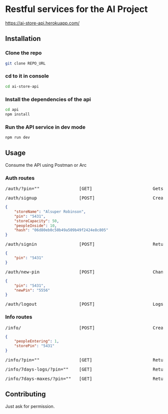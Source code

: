 # Restful services for the AI Project
https://ai-store-api.herokuapp.com/

## Installation

### Clone the repo

```bash
git clone REPO_URL
```

### cd to it in console

```bash
cd ai-store-api
```

### Install the dependencies of the api

```bash
cd api
npm install
```

### Run the API service in dev mode

```bash
npm run dev
```

## Usage

Consume the API using Postman or Arc

### Auth routes
<pre>
/auth/?pin=""               [GET]                       Gets the info of a store  
</pre>

<pre>
/auth/signup                [POST]                      Creates a new store in db. 
</pre>
```json
{
    "storeName": "Alsuper Robinson",
    "pin": "5431",
    "storeCapacity": 50,
    "peopleInside": 10,
    "hash": "06d80eb0c50b49a509b49f2424e8c805"
}
```
<pre>
/auth/signin                [POST]                      Returns a JWT if valid pin is sent 
</pre>
```json
{
    "pin": "5431"
}
```

<pre>
/auth/new-pin               [POST]                      Changes the pin of a store. It needs the x-access-token header. 
</pre>
```json
{
    "pin": "5431",
    "newPin": "5556"
}
```

<pre>
/auth/logout                [POST]                      Logs us off 
</pre>

### Info routes

<pre>
/info/                      [POST]                      Creates a new info log in the server. It needs the x-access-token header.
</pre>
```json
{
    "peopleEntering": 1,
    "storePin": "5431"
}
```

<pre>
/info/?pin=""               [GET]                       Returns all the logs of a store 
</pre>

<pre>
/info/7days-logs/?pin=""    [GET]                       Returns all the logs of a store in a week
</pre>

<pre>
/info/7days-maxes/?pin=""   [GET]                       Returns all the maxes of a store in a week
</pre>
## Contributing
Just ask for permission.
